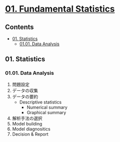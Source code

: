 <!--
Filename: 	note.md
Project: 	/Users/shume/Developer/stat/MedicalStatisticsClass2015/01
Author: 	shumez <https://github.com/shumez>
Created: 	2019-06-26 14:31:9
Modified: 	2019-06-26 14:49:14
-----
Copyright (c) 2019 shumez
-->

# [01. Fundamental Statistics]

## Contents

- [01. Statistics][01]
    - [01.01. Data Analysis][0101]


## 01. Statistics

### 01.01. Data Analysis

1. 問題設定
2. データの収集
3. データの要約
    - Descriptive statistics
        - Numerical summary
        - Graphical summary
4. 解析手法の選択
5. Model building
6. Model diagnositics
7. Decision & Report

##
<!-- toc -->
[01. Fundamental Statistics]: https://drive.google.com/drive/u/0/folders/0B-_Hpdri56S1bUJsZGcxX1RJS1E
[01]: #01_statistics
[0101]: #0101_data_analysis

<!-- ref -->

<!-- fig -->

<!-- term -->

<style type="text/css">
	img{width: 51%; float: right;}
</style>
